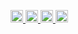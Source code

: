 <p align="left">
  <a href="https://github.com/Yuffter">
    <img height="20" src="https://komarev.com/ghpvc/?username=Yuffter" />
  </a>
  <a href="https://github.com/Yuffter">
    <img height="20" src="https://img.shields.io/github/followers/Yuffter?label=follow&logo=github&style=flat" />
  </a>
  <a href="http://qiita.com/Yuffter">
    <img height="20" src="https://qiita-badge.apiapi.app/s/Yuffter/posts.svg" />
  </a>
  <a href="http://qiita.com/Yuffter">
    <img height="20" src="https://qiita-badge.apiapi.app/s/Yuffter/contributions.svg" />
  </a>
</p>
